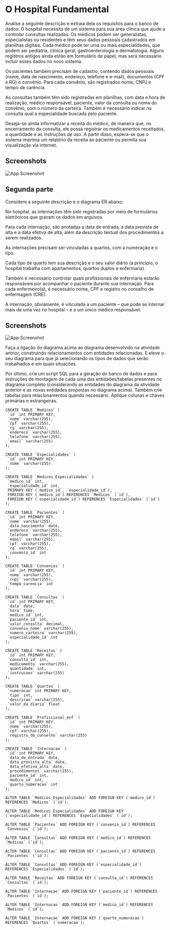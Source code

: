 
# O Hospital Fundamental

Analise a seguinte descrição e extraia dela os requisitos para o banco de dados:
O hospital necessita de um sistema para sua área clínica que ajude a controlar consultas realizadas. Os médicos podem ser generalistas, especialistas ou residentes e têm seus dados pessoais cadastrados em planilhas digitais. Cada médico pode ter uma ou mais especialidades, que podem ser pediatria, clínica geral, gastroenterologia e dermatologia. Alguns registros antigos ainda estão em formulário de papel, mas será necessário incluir esses dados no novo sistema.

Os pacientes também precisam de cadastro, contendo dados pessoais (nome, data de nascimento, endereço, telefone e e-mail), documentos (CPF e RG) e convênio. Para cada convênio, são registrados nome, CNPJ e tempo de carência.

As consultas também têm sido registradas em planilhas, com data e hora de realização, médico responsável, paciente, valor da consulta ou nome do convênio, com o número da carteira. Também é necessário indicar na consulta qual a especialidade buscada pelo paciente.

Deseja-se ainda informatizar a receita do médico, de maneira que, no encerramento da consulta, ele possa registrar os medicamentos receitados, a quantidade e as instruções de uso. A partir disso, espera-se que o sistema imprima um relatório da receita ao paciente ou permita sua visualização via internet.

## Screenshots

![App Screenshot](https://via.placeholder.com/468x300?text=App+Screenshot+Here)

## Segunda parte

Considere a seguinte descrição e o diagrama ER abaixo:

No hospital, as internações têm sido registradas por meio de formulários eletrônicos que gravam os dados em arquivos. 

Para cada internação, são anotadas a data de entrada, a data prevista de alta e a data efetiva de alta, além da descrição textual dos procedimentos a serem realizados. 

As internações precisam ser vinculadas a quartos, com a numeração e o tipo. 

Cada tipo de quarto tem sua descrição e o seu valor diário (a princípio, o hospital trabalha com apartamentos, quartos duplos e enfermaria).

Também é necessário controlar quais profissionais de enfermaria estarão responsáveis por acompanhar o paciente durante sua internação. Para cada enfermeiro(a), é necessário nome, CPF e registro no conselho de enfermagem (CRE).

A internação, obviamente, é vinculada a um paciente – que pode se internar mais de uma vez no hospital – e a um único médico responsável.

## Screenshots

![App Screenshot](https://via.placeholder.com/468x300?text=App+Screenshot+Here)

Faça a ligação do diagrama acima ao diagrama desenvolvido na atividade antrior, construindo relacionamentos com entidades relacionadas. E eleve o seu diagrama para que já selecionando os tipos de dados que serão trabalhados e em quais situações. 

Por último, crie um script SQL para a geração do banco de dados e para instruções de montagem de cada uma das entidades/tabelas presentes no diagrama completo (considerando as entidades do diagrama da atividade anterior e as novas entidades propostas no diagrama acima). Também crie tabelas para relacionamentos quando necessário. Aplique colunas e chaves primárias e estrangeiras.

 ```mysql
CREATE TABLE `Medicos` (
  `id` int PRIMARY KEY,
  `nome` varchar(255),
  `cpf` varchar(255),
  `rg` varchar(255),
  `endereco` varchar(255),
  `telefone` varchar(255),
  `email` varchar(255)
);

CREATE TABLE `Especialidades` (
  `id` int PRIMARY KEY,
  `nome` varchar(255)
);

CREATE TABLE `Medicos_Especialidades` (
  `medico_id` int,
  `especialidade_id` int,
  PRIMARY KEY (`medico_id`, `especialidade_id`),
  FOREIGN KEY (`medico_id`) REFERENCES `Medicos` (`id`),
  FOREIGN KEY (`especialidade_id`) REFERENCES `Especialidades` (`id`)
);

CREATE TABLE `Pacientes` (
  `id` int PRIMARY KEY,
  `nome` varchar(255),
  `data_nascimento` date,
  `endereco` varchar(255),
  `telefone` varchar(255),
  `email` varchar(255),
  `cpf` varchar(255),
  `rg` varchar(255),
  `convenio_id` int
);

CREATE TABLE `Convenios` (
  `id` int PRIMARY KEY,
  `nome` varchar(255),
  `cnpj` varchar(255),
  `tempo_carencia` int
);

CREATE TABLE `Consultas` (
  `id` int PRIMARY KEY,
  `data` date,
  `hora` time,
  `medico_id` int,
  `paciente_id` int,
  `valor_consulta` decimal,
  `convenio_nome` varchar(255),
  `numero_carteira` varchar(255),
  `especialidade_id` int
);

CREATE TABLE `Receitas` (
  `id` int PRIMARY KEY,
  `consulta_id` int,
  `medicamento` varchar(255),
  `quantidade` int,
  `instrucoes` varchar(255)
);

CREATE TABLE `Quartos` (
  `numeracao` int PRIMARY KEY,
  `tipo` int,
  `descricao` varchar(255),
  `valor_da_diaria` float
);

CREATE TABLE `Profissional_enf` (
  `id` int PRIMARY KEY,
  `nome` varchar(255),
  `cpf` varchar(255),
  `registro_do_conselho` varchar(255)
);

CREATE TABLE `Internacao` (
  `id` int PRIMARY KEY,
  `data_de_entrada` date,
  `data_prevista_alta` date,
  `data_efetiva_alta` date,
  `procedimentos` varchar(255),
  `paciente_id` int,
  `medico_id` int,
  `quarto_numeracao` int
);

ALTER TABLE `Medicos_Especialidades` ADD FOREIGN KEY (`medico_id`) REFERENCES `Medicos` (`id`);

ALTER TABLE `Medicos_Especialidades` ADD FOREIGN KEY (`especialidade_id`) REFERENCES `Especialidades` (`id`);

ALTER TABLE `Pacientes` ADD FOREIGN KEY (`convenio_id`) REFERENCES `Convenios` (`id`);

ALTER TABLE `Consultas` ADD FOREIGN KEY (`medico_id`) REFERENCES `Medicos` (`id`);

ALTER TABLE `Consultas` ADD FOREIGN KEY (`paciente_id`) REFERENCES `Pacientes` (`id`);

ALTER TABLE `Consultas` ADD FOREIGN KEY (`especialidade_id`) REFERENCES `Especialidades` (`id`);

ALTER TABLE `Receitas` ADD FOREIGN KEY (`consulta_id`) REFERENCES `Consultas` (`id`);

ALTER TABLE `Internacao` ADD FOREIGN KEY (`paciente_id`) REFERENCES `Pacientes` (`id`);

ALTER TABLE `Internacao` ADD FOREIGN KEY (`medico_id`) REFERENCES `Medicos` (`id`);

ALTER TABLE `Internacao` ADD FOREIGN KEY (`quarto_numeracao`) REFERENCES `Quartos` (`numeracao`);

 ```

